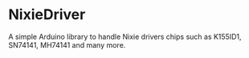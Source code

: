 # NixieDriver

A simple Arduino library to handle Nixie drivers chips such as K155ID1, SN74141, MH74141 and many more.